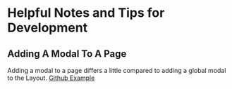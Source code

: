# Helpful Notes and Tips for Development

## Adding A Modal To A Page

Adding a modal to a page differs a little compared to adding a global modal to the Layout. [Github Example](https://github.com/MakingSpiderSense/mss-timeclock/commit/024443e9ee25bf0b67fcb6c6e2c7570b912f0f4d)
